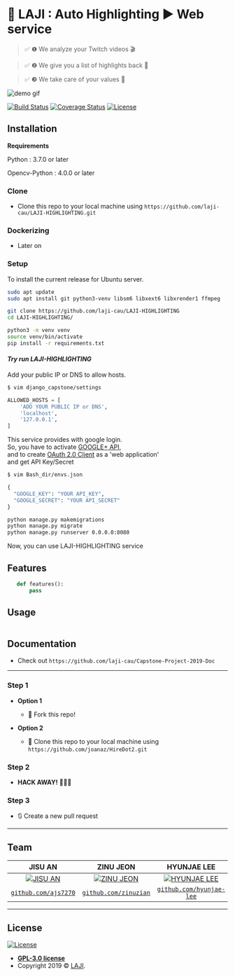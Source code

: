# :high_brightness: LAJI : Auto Highlighting :arrow_forward: Web service


> &#9989; &#10102; We analyze your Twitch videos &#127916;

> &#9989; &#10103; We give you a list of highlights back &#128140;

> &#9989; &#10104; We take care of your values &#128142;


<!-- blank line -->
![demo gif](static/images/demo.gif)
<!-- blank line -->

[![Build Status](http://img.shields.io/travis/badges/badgerbadgerbadger.svg?style=flat-square)](https://travis-ci.org/badges/badgerbadgerbadger) [![Coverage Status](http://img.shields.io/coveralls/badges/badgerbadgerbadger.svg?style=flat-square)](https://coveralls.io/r/badges/badgerbadgerbadger) [![License](http://img.shields.io/:license-gpl-blue.svg?style=flat-square)](http://badges.gpl-license.org)


## Installation

**Requirements**

Python : 3.7.0 or later

Opencv-Python : 4.0.0 or later

### Clone

- Clone this repo to your local machine using `https://github.com/laji-cau/LAJI-HIGHLIGHTING.git`

### Dockerizing

- Later on

### Setup

To install the current release for Ubuntu server.
```bash
sudo apt update
sudo apt install git python3-venv libsm6 libxext6 libxrender1 ffmpeg

git clone https://github.com/laji-cau/LAJI-HIGHLIGHTING
cd LAJI-HIGHLIGHTING/

python3 -m venv venv
source venv/bin/activate
pip install -r requirements.txt
```
#### *Try run LAJI-HIGHLIGHTING*
Add your public IP or DNS to allow hosts.
```bash
$ vim django_capstone/settings
```
```python
ALLOWED_HOSTS = [
    'ADD YOUR PUBLIC IP or DNS',
    'localhost',
    '127.0.0.1',
]
```

This service provides with google login.<br/>
So, you have to activate [GOOGLE+ API](https://console.developers.google.com/apis/api/plus.googleapis.com),<br/>
and to create [OAuth 2.0 Client](https://console.developers.google.com/apis/credentials) as a 'web application'<br/>
and get API Key/Secret<br/>
```bash
$ vim Bash_dir/envs.json
```
```python
{
  "GOOGLE_KEY": "YOUR API_KEY",
  "GOOGLE_SECRET": "YOUR API_SECRET"
}
```

```bash
python manage.py makemigrations
python manage.py migrate
python manage.py runserver 0.0.0.0:8080
```

Now, you can use LAJI-HIGHLIGHTING service

## Features

```python
   def features():
       pass
```

## Usage


```python

```

## Documentation

- Check out `https://github.com/laji-cau/Capstone-Project-2019-Doc`
---

### Step 1

- **Option 1**
    - 🍴 Fork this repo!

- **Option 2**
    - 👯 Clone this repo to your local machine using `https://github.com/joanaz/HireDot2.git`

### Step 2

- **HACK AWAY!** 🔨🔨🔨

### Step 3

- 🔃 Create a new pull request 

---

## Team

|**JISU AN**|**ZINU JEON**|**HYUNJAE LEE**|
| :---: |:---:| :---:|
| [![JISU AN](https://avatars1.githubusercontent.com/u/20200203?v=3&s=200)](http://github.com/ajs7270)    | [![ZINU JEON](https://avatars1.githubusercontent.com/u/20857275?v=3&s=200)](http://github.com/zinuzian) | [![HYUNJAE LEE](https://avatars1.githubusercontent.com/u/29877872?v=3&s=200)](http://github.com/hyunjae-lee) |
| <a href="http://github.com/ajs7270" target="_blank">`github.com/ajs7270`</a> | <a href="http://github.com/zinuzian" target="_blank">`github.com/zinuzian`</a> | <a href="http://github.com/hyunjae-lee" target="_blank">`github.com/hyunjae-lee`</a> |

---

## License

[![License](http://img.shields.io/:license-gpl-blue.svg?style=flat-square)](http://badges.gpl-license.org)

- **[GPL-3.0 license](https://opensource.org/licenses/gpl-license.php)**
- Copyright 2019 © <a href="https://moyak.kr" target="_blank">LAJI</a>.
